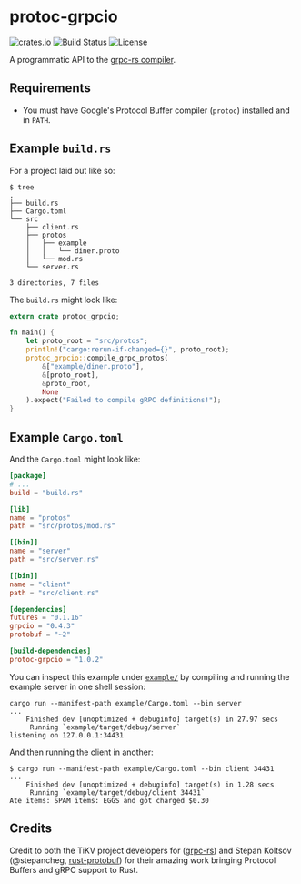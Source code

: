 # protoc-grpcio
[![crates.io](https://img.shields.io/crates/v/protoc-grpcio.svg)](https://crates.io/crates/protoc-grpcio)
[![Build Status](https://travis-ci.org/mtp401/protoc-grpcio.svg?branch=master)](https://travis-ci.org/mtp401/protoc-grpcio)
[![License](https://img.shields.io/crates/l/protoc-grpcio.svg)](https://github.com/mtp401/protoc-grpcio/blob/master/LICENSE)

A programmatic API to the
[grpc-rs compiler](https://github.com/pingcap/grpc-rs).

## Requirements

- You must have Google's Protocol Buffer compiler (`protoc`) installed and in
  `PATH`.

## Example `build.rs`

For a project laid out like so:
```
$ tree
.
├── build.rs
├── Cargo.toml
└── src
    ├── client.rs
    ├── protos
    │   ├── example
    │   │   └── diner.proto
    │   └── mod.rs
    └── server.rs

3 directories, 7 files
```

The `build.rs` might look like:
```rust
extern crate protoc_grpcio;

fn main() {
    let proto_root = "src/protos";
    println!("cargo:rerun-if-changed={}", proto_root);
    protoc_grpcio::compile_grpc_protos(
        &["example/diner.proto"],
        &[proto_root],
        &proto_root,
        None
    ).expect("Failed to compile gRPC definitions!");
}
```

## Example `Cargo.toml`

And the `Cargo.toml` might look like:
```toml
[package]
# ...
build = "build.rs"

[lib]
name = "protos"
path = "src/protos/mod.rs"

[[bin]]
name = "server"
path = "src/server.rs"

[[bin]]
name = "client"
path = "src/client.rs"

[dependencies]
futures = "0.1.16"
grpcio = "0.4.3"
protobuf = "~2"

[build-dependencies]
protoc-grpcio = "1.0.2"
```

You can inspect this example under [`example/`](example) by compiling and running the example
server in one shell session:
```
cargo run --manifest-path example/Cargo.toml --bin server
...
    Finished dev [unoptimized + debuginfo] target(s) in 27.97 secs
     Running `example/target/debug/server`
listening on 127.0.0.1:34431
```

And then running the client in another:
```
$ cargo run --manifest-path example/Cargo.toml --bin client 34431
...
    Finished dev [unoptimized + debuginfo] target(s) in 1.28 secs
     Running `example/target/debug/client 34431`
Ate items: SPAM items: EGGS and got charged $0.30
```

## Credits

Credit to both the TiKV project developers for
([grpc-rs](https://github.com/pingcap/grpc-rs)) and Stepan Koltsov
(@stepancheg, [rust-protobuf](https://github.com/stepancheg/rust-protobuf))
for their amazing work bringing Protocol Buffers and gRPC support to Rust.

